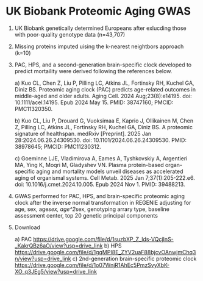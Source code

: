 # UK Biobank Proteomic Aging GWAS
1. UK Biobank genetically determined Europeans after exlucding those with poor-quality genotype data (n=43,707)
2. Missing proteins imputed uising the k-nearest neightbors approach (k=10)
3. PAC, HPS, and a second-generation brain-specific clock developed to predict mortaility were derived following the references below.
   
   a) Kuo CL, Chen Z, Liu P, Pilling LC, Atkins JL, Fortinsky RH, Kuchel GA, Diniz BS. Proteomic aging clock (PAC) predicts age-related outcomes in middle-aged and older adults. Aging Cell. 2024 Aug;23(8):e14195. doi: 10.1111/acel.14195. Epub 2024 May 15. PMID: 38747160; PMCID: PMC11320350.

   b) Kuo CL, Liu P, Drouard G, Vuoksimaa E, Kaprio J, Ollikainen M, Chen Z, Pilling LC, Atkins JL, Fortinsky RH, Kuchel GA, Diniz BS. A proteomic signature of healthspan. medRxiv [Preprint]. 2025 Jan 28:2024.06.26.24309530. doi: 10.1101/2024.06.26.24309530. PMID: 38978645; PMCID: PMC11230312.

   c) Goeminne LJE, Vladimirova A, Eames A, Tyshkovskiy A, Argentieri MA, Ying K, Moqri M, Gladyshev VN. Plasma protein-based organ-specific aging and mortality models unveil diseases as accelerated aging of organismal systems. Cell Metab. 2025 Jan 7;37(1):205-222.e6. doi: 10.1016/j.cmet.2024.10.005. Epub 2024 Nov 1. PMID: 39488213.
  
6. GWAS performed for PAC, HPS, and brain-specific proteomic aging clock after the inverse normal transformation in REGENIE adjusting for age, sex, age*sex, age^2*sex, genotyping arrary type, baseline assessment center, top 20 genetic principal components
7. Download

   a) PAC
   https://drive.google.com/file/d/1suzbXP_Z_lds-VQcjInS-_KakrQBz6aO/view?usp=drive_link
   b) HPS
   https://drive.google.com/file/d/1gqMPI8E_ZYV2uaF88bjcvOAnwjmChq3n/view?usp=drive_link
   c) 2nd-generation brain-specific proteomic clock
   https://drive.google.com/file/d/1o07WnjR1AhEc5PmzSvyXbK-XO_q3JEg5/view?usp=drive_link
